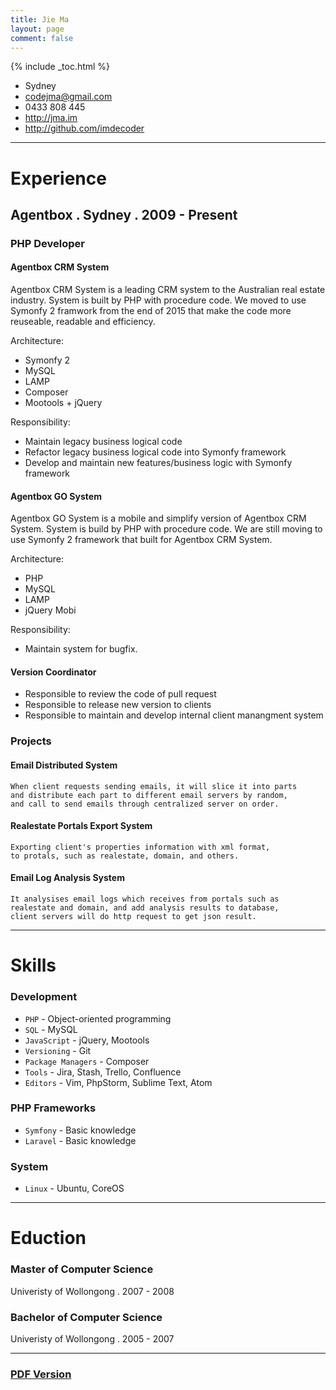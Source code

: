 ```yaml
---
title: Jie Ma
layout: page
comment: false
---
```


{% include _toc.html %}

- Sydney
- <codejma@gmail.com>
- 0433 808 445
- <http://jma.im>
- <http://github.com/imdecoder>


----

# Experience

## Agentbox . Sydney . 2009 - Present

### PHP Developer

#### Agentbox CRM System

Agentbox CRM System is a leading CRM system to the Australian real estate industry. System is built by PHP with procedure code. We moved to use Symonfy 2 framwork from the end of 2015 that make the code more reuseable, readable and efficiency.

Architecture:

- Symonfy 2
- MySQL
- LAMP
- Composer
- Mootools + jQuery

Responsibility:

- Maintain legacy business logical code
- Refactor legacy business logical code into Symonfy framework
- Develop and maintain new features/business logic with Symonfy framework

#### Agentbox GO System

Agentbox GO System is a mobile and simplify version of Agentbox CRM System. System is build by PHP with procedure code. We are still moving to use Symonfy 2 framework that built for Agentbox CRM System.

Architecture:

- PHP
- MySQL
- LAMP
- jQuery Mobi

Responsibility:

- Maintain system for bugfix.

#### Version Coordinator

- Responsible to review the code of pull request
- Responsible to release new version to clients
- Responsible to maintain and develop internal client manangment system

### Projects

#### Email Distributed System

    When client requests sending emails, it will slice it into parts 
    and distribute each part to different email servers by random,
    and call to send emails through centralized server on order. 

#### Realestate Portals Export System

    Exporting client's properties information with xml format,
    to protals, such as realestate, domain, and others.

#### Email Log Analysis System

    It analysises email logs which receives from portals such as
    realestate and domain, and add analysis results to database,
    client servers will do http request to get json result.

----

# Skills

### Development

- `PHP` - Object-oriented programming
- `SQL` - MySQL
- `JavaScript` - jQuery, Mootools
- `Versioning` - Git
- `Package Managers` - Composer
- `Tools` - Jira, Stash, Trello, Confluence
- `Editors` - Vim, PhpStorm, Sublime Text, Atom

### PHP Frameworks

- `Symfony` - Basic knowledge
- `Laravel` - Basic knowledge

### System

- `Linux` - Ubuntu, CoreOS

----

# Eduction

### Master of Computer Science

Univeristy of Wollongong . 2007 - 2008

### Bachelor of Computer Science

Univeristy of Wollongong . 2005 - 2007


----
### [PDF Version](http://jma.im/files/resume.pdf)


